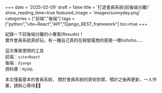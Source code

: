 +++
date = '2025-02-09'
draft = false
title = '打造會員系統(前後端分離)'
show_reading_time=true
featured_image = 'images/sunnyday.png'
categories = ["前端","後端"]
tags = ["python","vite+React","API","Django_REST_framework"]
toc=true
+++

紀錄一下前後端分離的小專案(Resudo)！  
實作會員系統真好玩，有一種自己真的在經營電商的感覺一樣hohoho.....

這次專案使用的工具  
前端：`vite+React`  
後端：`django`  
資料庫：`MySQL`
<!--more-->

本文僅最基本的會員系統，
關於會員系統的資安防禦，預計之後再更新，一人作業，請耐心等待🎠🎠